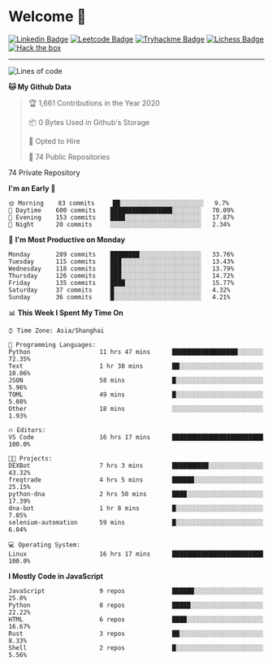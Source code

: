 # Welcome 👋

[![Linkedin Badge](https://img.shields.io/badge/-PedroTorres-blue?style=flat-square&logo=Linkedin&logoColor=white&link=https://www.linkedin.com/in/PedroTorres/)](https://www.linkedin.com/in/pedro-torres-cruz/)
[![Leetcode Badge](https://img.shields.io/badge/profile-leetcode-green)](https://leetcode.com/corfucinas/)
[![Tryhackme Badge](https://img.shields.io/badge/profile-tryhackme-blue)](https://tryhackme.com/p/Corfucinas/)
[![Lichess Badge](https://img.shields.io/badge/challenge_me-lichess-yellow)](https://lichess.org/@/Corfucinas)
[![Hack the box](https://img.shields.io/badge/hack_the_box-profile-red)](https://www.hackthebox.eu/profile/375826)

---

<!--START_SECTION:waka-->
![Lines of code](https://img.shields.io/badge/From%20Hello%20World%20I%27ve%20Written-26.0%20million%20lines%20of%20code-blue)

**🐱 My Github Data** 

> 🏆 1,661 Contributions in the Year 2020
 > 
> 📦 0 Bytes Used in Github's Storage 
 > 
> 💼 Opted to Hire
 > 
> 📜 74 Public Repositories 
 > 
74 Private Repository 
 > 
**I'm an Early 🐤** 

```text
🌞 Morning    83 commits     ██░░░░░░░░░░░░░░░░░░░░░░░   9.7% 
🌆 Daytime    600 commits    █████████████████░░░░░░░░   70.09% 
🌃 Evening    153 commits    ████░░░░░░░░░░░░░░░░░░░░░   17.87% 
🌙 Night      20 commits     ░░░░░░░░░░░░░░░░░░░░░░░░░   2.34%

```
📅 **I'm Most Productive on Monday** 

```text
Monday       289 commits    ████████░░░░░░░░░░░░░░░░░   33.76% 
Tuesday      115 commits    ███░░░░░░░░░░░░░░░░░░░░░░   13.43% 
Wednesday    118 commits    ███░░░░░░░░░░░░░░░░░░░░░░   13.79% 
Thursday     126 commits    ███░░░░░░░░░░░░░░░░░░░░░░   14.72% 
Friday       135 commits    ████░░░░░░░░░░░░░░░░░░░░░   15.77% 
Saturday     37 commits     █░░░░░░░░░░░░░░░░░░░░░░░░   4.32% 
Sunday       36 commits     █░░░░░░░░░░░░░░░░░░░░░░░░   4.21%

```


📊 **This Week I Spent My Time On** 

```text
⌚︎ Time Zone: Asia/Shanghai

💬 Programming Languages: 
Python                   11 hrs 47 mins      ██████████████████░░░░░░░   72.35% 
Text                     1 hr 38 mins        ██░░░░░░░░░░░░░░░░░░░░░░░   10.06% 
JSON                     58 mins             █░░░░░░░░░░░░░░░░░░░░░░░░   5.96% 
TOML                     49 mins             █░░░░░░░░░░░░░░░░░░░░░░░░   5.08% 
Other                    18 mins             ░░░░░░░░░░░░░░░░░░░░░░░░░   1.93%

🔥 Editors: 
VS Code                  16 hrs 17 mins      █████████████████████████   100.0%

🐱‍💻 Projects: 
DEXBot                   7 hrs 3 mins        ██████████░░░░░░░░░░░░░░░   43.32% 
freqtrade                4 hrs 5 mins        ██████░░░░░░░░░░░░░░░░░░░   25.15% 
python-dna               2 hrs 50 mins       ████░░░░░░░░░░░░░░░░░░░░░   17.39% 
dna-bot                  1 hr 8 mins         █░░░░░░░░░░░░░░░░░░░░░░░░   7.05% 
selenium-automation      59 mins             █░░░░░░░░░░░░░░░░░░░░░░░░   6.04%

💻 Operating System: 
Linux                    16 hrs 17 mins      █████████████████████████   100.0%

```

**I Mostly Code in JavaScript** 

```text
JavaScript               9 repos             ██████░░░░░░░░░░░░░░░░░░░   25.0% 
Python                   8 repos             █████░░░░░░░░░░░░░░░░░░░░   22.22% 
HTML                     6 repos             ████░░░░░░░░░░░░░░░░░░░░░   16.67% 
Rust                     3 repos             ██░░░░░░░░░░░░░░░░░░░░░░░   8.33% 
Shell                    2 repos             █░░░░░░░░░░░░░░░░░░░░░░░░   5.56%

```



<!--END_SECTION:waka-->
